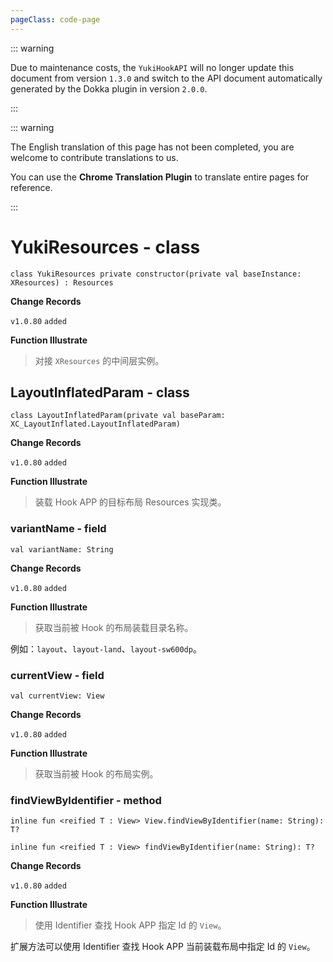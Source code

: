 ```yaml
---
pageClass: code-page
---
```


::: warning

Due to maintenance costs, the `YukiHookAPI` will no longer update this document from version `1.3.0` and switch to the API document automatically generated by the Dokka plugin in version `2.0.0`.

:::

::: warning

The English translation of this page has not been completed, you are welcome to contribute translations to us.

You can use the **Chrome Translation Plugin** to translate entire pages for reference.

:::

# YukiResources <span class="symbol">- class</span>

```kotlin:no-line-numbers
class YukiResources private constructor(private val baseInstance: XResources) : Resources
```

**Change Records**

`v1.0.80` `added`

**Function Illustrate**

> 对接 `XResources` 的中间层实例。

## LayoutInflatedParam <span class="symbol">- class</span>

```kotlin:no-line-numbers
class LayoutInflatedParam(private val baseParam: XC_LayoutInflated.LayoutInflatedParam)
```

**Change Records**

`v1.0.80` `added`

**Function Illustrate**

> 装载 Hook APP 的目标布局 Resources 实现类。

### variantName <span class="symbol">- field</span>

```kotlin:no-line-numbers
val variantName: String
```

**Change Records**

`v1.0.80` `added`

**Function Illustrate**

> 获取当前被 Hook 的布局装载目录名称。

例如：`layout`、`layout-land`、`layout-sw600dp`。

### currentView <span class="symbol">- field</span>

```kotlin:no-line-numbers
val currentView: View
```

**Change Records**

`v1.0.80` `added`

**Function Illustrate**

> 获取当前被 Hook 的布局实例。

### findViewByIdentifier <span class="symbol">- method</span>

```kotlin:no-line-numbers
inline fun <reified T : View> View.findViewByIdentifier(name: String): T?
```

```kotlin:no-line-numbers
inline fun <reified T : View> findViewByIdentifier(name: String): T?
```

**Change Records**

`v1.0.80` `added`

**Function Illustrate**

> 使用 Identifier 查找 Hook APP 指定 Id 的 `View`。

扩展方法可以使用 Identifier 查找 Hook APP 当前装载布局中指定 Id 的 `View`。